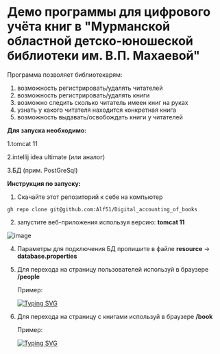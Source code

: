 # Демо программы для цифрового учёта книг в "Мурманской областной детско-юношеской библиотеки им. В.П. Махаевой"

Программа позволяет библиотекарям:
1) возможность регистрировать/удалять читателей
2) возможность регистрировать/удалять книги
3) возможно следить сколько читатель имеен книг на руках
4) узнать у какого читателя находится конкретная книга
5) возможность выдавать/освобождать книги у читателей

**Для запуска необходимо:**

1.tomcat 11

2.intellij idea ultimate (или аналог)

3.БД (прим. PostGreSql)
   
**Инструкция по запуску:**

1. Скачайте этот репозиторий к себе на компьютер
```
gh repo clone git@github.com:Alf51/Digital_accounting_of_books
```
2. запустите веб-приложения используя версию:
**tomcat 11**

![image](https://github.com/Alf51/Digital_accounting_of_books/assets/103650910/80571e4a-8cb8-462c-af3d-91ef9ed6f8a0)


4. Параметры для подключения БД пропишите в файле **resource** -> **database.properties**

5. Для перехода на страницу пользователей используй в браузере **/people**
  
   Пример:
  
   [![Typing SVG](https://readme-typing-svg.herokuapp.com?color=%2336BCF7&lines=http://localhost:8080/people)](https://git.io/typing-svg)
6. Для перехода на страницу с книгами используй в браузере **/book**
   
   Пример:
   
   [![Typing SVG](https://readme-typing-svg.herokuapp.com?color=%2336BCF7&lines=http://localhost:8080/book)](https://git.io/typing-svg)
